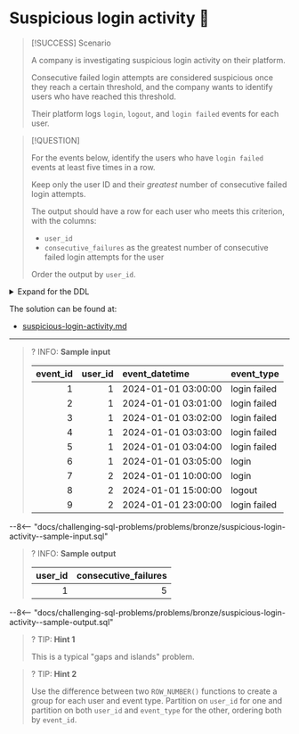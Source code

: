 # Suspicious login activity 🤔

> [!SUCCESS] Scenario
>
> A company is investigating suspicious login activity on their platform.
>
> Consecutive failed login attempts are considered suspicious once they reach a certain threshold, and the company wants to identify users who have reached this threshold.
>
> Their platform logs `login`, `logout`, and `login failed` events for each user.

> [!QUESTION]
>
> For the events below, identify the users who have `login failed` events at least five times in a row.
>
> Keep only the user ID and their _greatest_ number of consecutive failed login attempts.
>
> The output should have a row for each user who meets this criterion, with the columns:
>
> - `user_id`
> - `consecutive_failures` as the greatest number of consecutive failed login attempts for the user
>
> Order the output by `user_id`.

<details>
<summary>Expand for the DDL</summary>
--8<-- "docs/challenging-sql-problems/problems/bronze/suspicious-login-activity.sql"
</details>

The solution can be found at:

- [suspicious-login-activity.md](../../solutions/bronze/suspicious-login-activity.md)

---

<!-- prettier-ignore -->
>? INFO: **Sample input**
>
> | event_id | user_id | event_datetime      | event_type   |
> |---------:|--------:|:--------------------|:-------------|
> |        1 |       1 | 2024-01-01 03:00:00 | login failed |
> |        2 |       1 | 2024-01-01 03:01:00 | login failed |
> |        3 |       1 | 2024-01-01 03:02:00 | login failed |
> |        4 |       1 | 2024-01-01 03:03:00 | login failed |
> |        5 |       1 | 2024-01-01 03:04:00 | login failed |
> |        6 |       1 | 2024-01-01 03:05:00 | login        |
> |        7 |       2 | 2024-01-01 10:00:00 | login        |
> |        8 |       2 | 2024-01-01 15:00:00 | logout       |
> |        9 |       2 | 2024-01-01 23:00:00 | login failed |
>
--8<-- "docs/challenging-sql-problems/problems/bronze/suspicious-login-activity--sample-input.sql"

<!-- prettier-ignore -->
>? INFO: **Sample output**
>
> | user_id | consecutive_failures |
> |--------:|---------------------:|
> |       1 |                    5 |
>
--8<-- "docs/challenging-sql-problems/problems/bronze/suspicious-login-activity--sample-output.sql"

<!-- prettier-ignore -->
>? TIP: **Hint 1**
>
> This is a typical "gaps and islands" problem.

<!-- prettier-ignore -->
>? TIP: **Hint 2**
>
> Use the difference between two `ROW_NUMBER()` functions to create a group for each user and event type. Partition on `user_id` for one and partition on both `user_id` and `event_type` for the other, ordering both by `event_id`.
